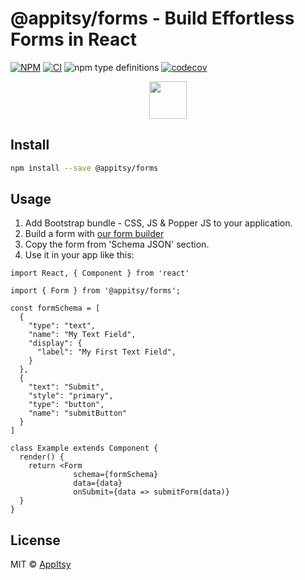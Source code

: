 # @appitsy/forms - Build Effortless Forms in React
[![NPM](https://img.shields.io/npm/v/@appitsy/forms)](https://www.npmjs.com/package/@appitsy/forms)
[![CI](https://github.com/appitsy/forms/workflows/CI/badge.svg)](https://github.com/appitsy/forms/actions?query=workflow%3ACI)
![npm type definitions](https://img.shields.io/npm/types/@appitsy/forms)
[![codecov](https://img.shields.io/codecov/c/github/appitsy/forms/main.svg?style=flat-square)](https://codecov.io/gh/appitsy/forms/)

<p align="center"><img height="60" src="https://github.com/appitsy/forms/blob/main/logo.ico?raw=true" /></p>

## Install

```bash
npm install --save @appitsy/forms
```

## Usage

1. Add Bootstrap bundle - CSS, JS & Popper JS to your application.
2. Build a form with [our form builder](https://appitsy.com/form-builder/)
3. Copy the form from 'Schema JSON' section.
4. Use it in your app like this:

```tsx
import React, { Component } from 'react'

import { Form } from '@appitsy/forms';

const formSchema = [
  {
    "type": "text",
    "name": "My Text Field",
    "display": {
      "label": "My First Text Field",
    }
  },
  {
    "text": "Submit",
    "style": "primary",
    "type": "button",
    "name": "submitButton"
  }
]

class Example extends Component {
  render() {
    return <Form
              schema={formSchema}
              data={data}
              onSubmit={data => submitForm(data)}
  }
}
```

## License

MIT © [AppItsy](https://github.com/appitsy)
